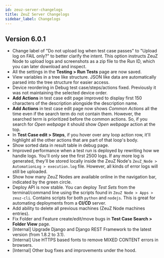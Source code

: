```yaml
---
id: zeuz-server-changelogs
title: ZeuZ Server Changelogs
sidebar_label: Changelogs
---
```


## Version 6.0.1

- Change label of "Do not upload log when test case passes" to "Upload
  log on FAIL only?" to better clarify the intent. This option
  instructs ZeuZ Node to upload logs and screenshots as a zip file to
  the Run ID, which you can later download and inspect.
- All the settings in the **Testing > Run Tests** page are now saved.
- View variables in a tree like structure. JSON like data are
  automatically parsed into the tree structure for easier access.
- Device reordering in Debug test case/steps/actions fixed. Previously
  it was not maintaining the selected device order.
- **Add Actions** in test case edit page improved to display first 150
  characters of the description alongside the description name.
- **Add Actions** in test case edit page now shows *Common Actions*
  all the time even if the search term do not contain them. However,
  the searched term is prioritized before the common actions. So, if
  you search for *Open webpage* it should show *Open webpage* action
  at the top.
- In **Test Case edit > Steps**, if you hover over any loop action row, it'll
  highlight all the other actions that are part of that loop's body.
- Show sorted data in result table in debug page.
- Improved performance when a test run is deployed by rewriting how we
  handle logs. You'll only see the first 2500 logs. If any more log is
  generated, they'll be stored locally inside the ZeuZ Node's
  `ZeuZ_Node > AutomationLog > execution.log` file. However, all kinds
  of error logs will still be uploaded.
- Show how many ZeuZ Nodes are available online in the navigation bar,
  indicated by the green circle.
- Deploy API is now stable. You can deploy *Test Sets* from the
  terminal/command line using the scripts found in `ZeuZ Node > Apps >
  zeuz-cli`. Contains scripts for both `python` and `nodejs`. This is
  great for automating deployments from a **CI/CD** server.
- Add ability to delete all previous machines (ZeuZ Node machines
  entries).
- Fix Folder and Feature create/edit/move bugs in **Test Case Search >
  Folder View** page.
- [Internal] Upgrade Django and Django REST Framework to the latest
  version (from 1.8.2 to 3.1).
- [Internal] Use HTTPS based fonts to remove MIXED CONTENT errors in
  browsers.
- [Internal] Other bug fixes and improvements under the hood.
